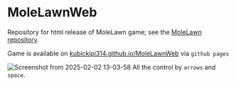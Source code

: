 # MoleLawnWeb
Repository for html release of MoleLawn game; see the [MoleLawn repository](https://github.com/kubickipi314/MoleLawn).

Game is available on [kubickipi314.github.io/MoleLawnWeb](https://kubickipi314.github.io/MoleLawnWeb) via `github pages`

![Screenshot from 2025-02-02 13-03-58](https://github.com/user-attachments/assets/03cd2c25-7ee1-4135-8b38-5e4a10bc99b8)
All the control by `arrows` and `space`.

